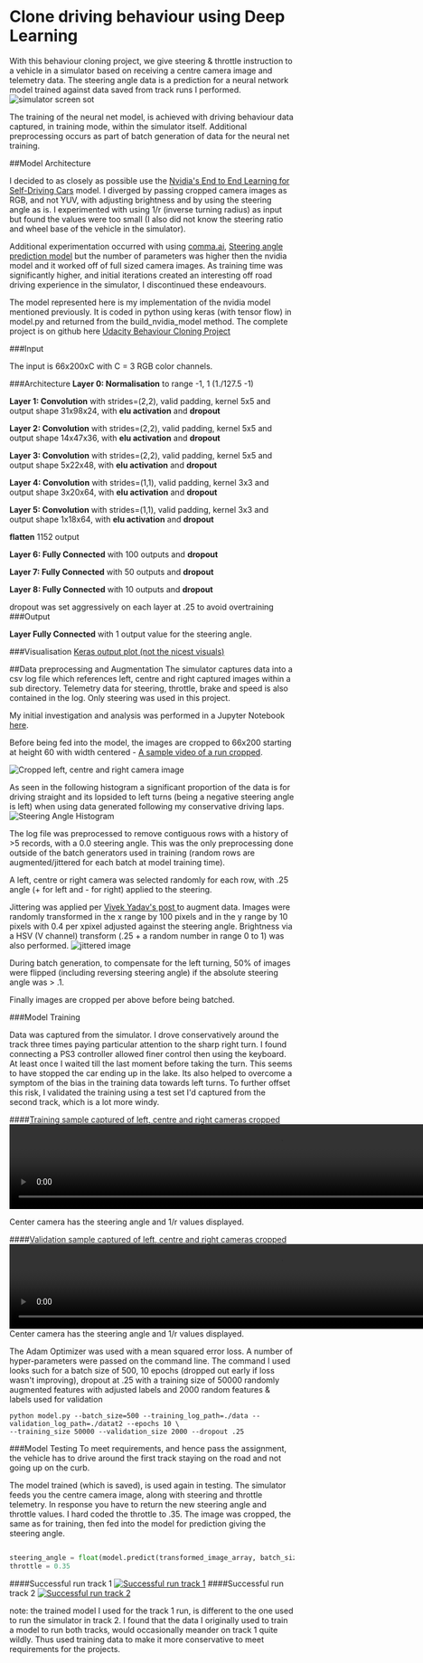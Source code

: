 Clone driving behaviour using Deep Learning
===


With this behaviour cloning project, we give steering & throttle instruction to a vehicle in a simulator based on receiving a centre camera image and telemetry data. The steering angle data is a prediction for a neural network model trained against data saved from track runs I performed.
![simulator screen sot](https://raw.githubusercontent.com/hortovanyi/udacity-behavioral-cloning-project/master/images/Self_Driving_Car_Nanodegree_Program.png)

The training of the neural net model, is achieved with driving behaviour data captured, in training mode, within the simulator itself. Additional preprocessing occurs as part of batch generation of data for the neural net training.

##Model Architecture

I decided to as closely as possible use the [Nvidia's End to End Learning for Self-Driving Cars](http://images.nvidia.com/content/tegra/automotive/images/2016/solutions/pdf/end-to-end-dl-using-px.pdf) model. I diverged by passing cropped camera images as RGB, and not YUV, with adjusting brightness and by using the steering angle as is. I experimented with using 1/r (inverse turning radius) as input but found the values were too small (I also did not know the steering ratio and wheel base of the vehicle in the simulator).

Additional experimentation occurred with using [comma.ai](http://comma.ai/), [Steering angle prediction model](https://github.com/commaai/research/blob/master/train_steering_model.py) but the number of parameters was higher then the nvidia model and it worked off of full sized camera images. As training time was significantly higher, and initial iterations created an interesting off road driving experience in the simulator, I discontinued these endeavours.

The model represented here is my implementation of the nvidia model mentioned previously. It is coded in python using keras (with tensor flow) in model.py and returned from the build_nvidia_model method. The complete project is on github here [Udacity Behaviour Cloning Project](https://github.com/hortovanyi/udacity-behavioral-cloning-project)

###Input

The input is 66x200xC with C = 3 RGB color channels.

###Architecture
**Layer 0: Normalisation** to range -1, 1 (1./127.5 -1)

**Layer 1: Convolution** with strides=(2,2), valid padding, kernel 5x5 and output shape 31x98x24, with **elu activation** and **dropout**

**Layer 2: Convolution** with strides=(2,2), valid padding, kernel 5x5 and output shape 14x47x36, with **elu activation** and **dropout**

**Layer 3: Convolution** with strides=(2,2), valid padding, kernel 5x5 and output shape 5x22x48, with **elu activation** and **dropout**

**Layer 4: Convolution** with strides=(1,1), valid padding, kernel 3x3 and output shape 3x20x64, with **elu activation** and **dropout**

**Layer 5: Convolution** with strides=(1,1), valid padding, kernel 3x3 and output shape 1x18x64, with **elu activation** and **dropout**

**flatten** 1152 output

**Layer 6: Fully Connected** with 100 outputs and **dropout**

**Layer 7: Fully Connected** with 50 outputs and **dropout**

**Layer 8: Fully Connected** with 10 outputs and **dropout**

dropout was set aggressively on each layer at .25 to avoid overtraining
###Output

**Layer Fully Connected** with 1 output value for the steering angle.

###Visualisation
[Keras output plot (not the nicest visuals)](https://raw.githubusercontent.com/hortovanyi/udacity-behavioral-cloning-project/master/model.png)

##Data preprocessing and Augmentation
The simulator captures data into a csv log file which references left, centre and right captured images within a sub directory. Telemetry data for steering, throttle, brake and speed is also contained in the log. Only steering was used in this project.

My initial investigation and analysis was performed in a Jupyter Notebook [here](https://github.com/hortovanyi/udacity-behavioral-cloning-project/blob/master/behavorial-cloning-initial-data-exploration.ipynb).

Before being fed into the model, the images are cropped to 66x200 starting at height 60 with width centered - [A sample video of a run cropped](https://github.com/hortovanyi/udacity-behavioral-cloning-project/blob/master/simulator_run1.mp4?raw=true).

![Cropped left, centre and right camera image](https://raw.githubusercontent.com/hortovanyi/udacity-behavioral-cloning-project/master/images/3cameras.png)

As seen in the following histogram a significant proportion of the data is for driving straight and its lopsided to left turns (being a negative steering angle is left) when using data generated following my conservative driving laps.
![Steering Angle Histogram](https://raw.githubusercontent.com/hortovanyi/udacity-behavioral-cloning-project/master/images/steering_histogram.png)

The log file was preprocessed to remove contiguous rows with a history of >5 records, with a 0.0 steering angle. This was the only preprocessing done outside of the batch generators used in training (random rows are augmented/jittered for each batch at model training time).

A left, centre or right camera was selected randomly for each row, with .25 angle (+ for left and - for right) applied to the steering.

Jittering was applied per [Vivek Yadav's post ](https://chatbotslife.com/using-augmentation-to-mimic-human-driving-496b569760a9#.yh93soib0) to augment data. Images were randomly transformed in the x range by 100 pixels and in the y range by 10 pixels with 0.4 per xpixel adjusted against the steering angle. Brightness via a HSV (V channel) transform (.25 + a random number in range 0 to 1) was also performed.
![jittered image](https://raw.githubusercontent.com/hortovanyi/udacity-behavioral-cloning-project/master/images/jittered_center_camera.png)

During batch generation, to compensate for the left turning, 50% of images were flipped (including reversing steering angle) if the absolute steering angle was > .1.

Finally images are cropped per above before being batched.

###Model Training

Data was captured from the simulator. I drove conservatively around the track three times paying particular attention to the sharp right turn. I found connecting a PS3 controller allowed finer control then using the keyboard. At least once I waited till the last moment before taking the turn. This seems to have stopped the car ending up in the lake. Its also helped to overcome a symptom of the bias in the training data towards left turns. To further offset this risk, I validated the training using a test set I'd captured from the second track, which is a lot more windy.

####[Training sample captured of left, centre and right cameras cropped](https://github.com/hortovanyi/udacity-behavioral-cloning-project/blob/master/simulator_run1.mp4?raw=true)
<video width="960" height="150" controls>
  <source src="https://github.com/hortovanyi/udacity-behavioral-cloning-project/blob/master/simulator_run1.mp4?raw=true">
</video>

Center camera has the steering angle and 1/r values displayed.

####[Validation sample captured of left, centre and right cameras cropped](https://github.com/hortovanyi/udacity-behavioral-cloning-project/blob/master/simulator_runt2.mp4?raw=true)
<video width="960" height="150" controls>
  <source src="https://github.com/hortovanyi/udacity-behavioral-cloning-project/blob/master/simulator_runt2.mp4?raw=true">
</video>
Center camera has the steering angle and 1/r values displayed.

The Adam Optimizer was used with a mean squared error loss. A number of hyper-parameters were passed on the command line. The command I used looks such for a batch size of 500, 10 epochs (dropped out early if loss wasn't improving), dropout at .25 with a training size of 50000 randomly augmented features with adjusted labels and 2000 random features & labels used for validation

```
python model.py --batch_size=500 --training_log_path=./data --validation_log_path=./datat2 --epochs 10 \
--training_size 50000 --validation_size 2000 --dropout .25
```


###Model Testing
To meet requirements, and hence pass the assignment, the vehicle has to drive around the first track staying on the road and not going up on the curb.

The model trained (which is saved), is used again in testing. The simulator feeds you the centre camera image, along with steering and throttle telemetry. In response you have to return the new steering angle and throttle values. I hard coded the throttle to .35. The image was cropped, the same as for training, then fed into the model for prediction giving the steering angle.

```python

steering_angle = float(model.predict(transformed_image_array, batch_size=1))
throttle = 0.35
```

####Successful run track 1
[![Successful run track 1](http://img.youtube.com/vi/aLrV8UMqzKo/0.jpg)](http://www.youtube.com/watch?v=aLrV8UMqzKo)
####Successful run track 2
[![Successful run track 2](http://img.youtube.com/vi/sW2D1T3ev-k/0.jpg)](http://www.youtube.com/watch?v=sW2D1T3ev-k)

note: the trained model I used for the track 1 run, is different to the one used to run the simulator in track 2. I found that the data I originally used to train a model to run both tracks, would occasionally meander on track 1 quite wildly. Thus used training data to make it more conservative to meet requirements for the projects.
